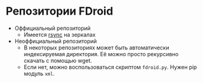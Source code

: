 # Репозитории FDroid
* Оффициальный репозиторий
  - Имеется [rsync](https://f-droid.org/en/docs/Running_a_Mirror/) на зеркалах
* Неоффициальный репозиторий
  - В некоторых репозиториях может быть автоматически индексируемая директория. Её можно просто рекурсивно скачать с помощью wget.
  - Если нет, можно воспользоваться скриптом `fdroid.py`. Нужен pip модуль `xml`.

